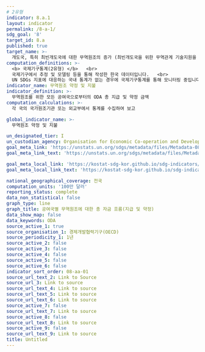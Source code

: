 ```yaml
---
# 2유형 
indicator: 8.a.1
layout: indicator
permalink: /8-a-1/
sdg_goal: '8'
target_id: 8.a
published: true
target_name: >-
  개도국, 특히 최빈개도국에 대한 무역원조의 증가 (최빈개도국을 위한 무역관계 기술지원을 위한 강화된 통합프레임 하에서 이루어지는 원조를 포함)
computation_definitions: >-
  <b> 국제기구통계(2유형) </b>   <br>
  국제기구에서 추정 및 모델링 등을 통해 작성한 한국 데이터입니다.   <br>
  UN SDGs 지표에 대응하는 국내 통계가 없는 경우에 국제기구통계를 통해 모니터링 중입니다. 
indicator_name: 무역원조 약정 및 지불
indicator_definition: >-
  무역원조를 위한 모든 공여국으로부터의 ODA 총 지급 및 약정 금액
computation_calculations: >-
  각 국의 국가원조기관 또는 외교부에서 통계를 수집하여 보고

global_indicator_name: >-
  무역원조 약정 및 지불 

un_designated_tier: I
un_custodian_agency: Organisation for Economic Co-operation and Development (OECD)
goal_meta_link: 'https://unstats.un.org/sdgs/metadata/files/Metadata-08-0A-01.pdf'
goal_meta_link_text: 'https://unstats.un.org/sdgs/metadata/files/Metadata-08-0A-01.pdf'

goal_meta_local_link: 'https://kostat-sdg-kor.github.io/sdg-indicators/public/data/Metadata-08-0a-01_KOR.pdf'
goal_meta_local_link_text: 'https://kostat-sdg-kor.github.io/sdg-indicators/public/data/Metadata-08-0a-01_KOR.pdf'

national_geographical_coverage: 전국
computation_units: '100만 달러'
reporting_status: complete
data_non_statistical: false
graph_type: line
graph_title: 공여국별 무역원조에 대한 총 자금 흐름(지급 및 약정) 
data_show_map: false
data_keywords: ODA
source_active_1: true
source_organisation_1: 경제개발협력기구(OECD)
source_periodicity_1: 1년
source_active_2: false
source_active_3: false
source_active_4: false
source_active_5: false
source_active_6: false
indicator_sort_order: 08-aa-01
source_url_text_2: Link to Source
source_url_3: Link to source
source_url_text_4: Link to source
source_url_text_5: Link to source
source_url_text_6: Link to source
source_active_7: false
source_url_text_7: Link to source
source_active_8: false
source_url_text_8: Link to source
source_active_9: false
source_url_text_9: Link to source
title: Untitled
---
```

